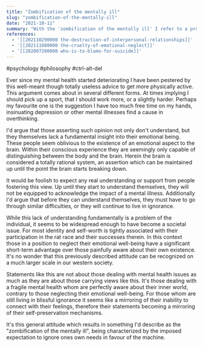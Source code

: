 ```yaml
---
title: "Zombification of the mentally ill"
slug: "zombification-of-the-mentally-ill"
date: "2021-10-11"
summary: "With the 'zombification of the mentally ill' I refer to a process where those dealing with mental health issues are muted due an underlying and unconscious fear one will eventually have to face their own trauma."
references: 
  - '[[202110290000 the-destruction-of-interpersonal-relationships]]'
  - '[[202111080000 the-cruelty-of-emotional-neglect]]'
  - '[[202007200000 who-is-to-blame-for-suicide]]'
---
```


#psychology #philosophy #ctrl-alt-del

Ever since my mental health started deteriorating I have been pestered by this well-meant though totally useless advice to get more physically active. This argument comes about in several different forms. At times implying I should pick up a sport, that I should work more, or a slightly harder. Perhaps my favourite one is the suggestion I have too much free time on my hands, insinuating depression or other mental illnesses find a cause in overthinking.

I'd argue that those asserting such opinion not only don't understand, but they themselves lack a fundamental insight into their emotional being. These people seem oblivious to the existence of an emotional aspect to the brain. Within their conscious experience they are seemingly only capable of distinguishing between the body and the brain. Herein the brain is considered a totally rational system, an assertion which can be maintained up until the point the brain starts breaking down.

It would be foolish to expect any real understanding or support from people fostering this view. Up until they start to understand themselves, they will not be equipped to acknowledge the impact of a mental illness. Additionally I'd argue that before they can understand themselves, they must have to go through similar difficulties, or they will continue to live in ignorance. 

While this lack of understanding fundamentally is a problem of the individual, it seems to be widespread enough to have become a societal issue. For most identity and self-worth is tightly associated with their participation in the rat race and their successes therein. In this context those in a position to neglect their emotional well-being have a significant short-term advantage over those painfully aware about their own existence. It's no wonder that this previously described attitude can be recognized on a much larger scale in our western society.

Statements like this are not about those dealing with mental health issues as much as they are about those carrying views like this. It's those dealing with a fragile mental health whom are perfectly aware about their inner world, contrary to those neglecting their emotional well-being. For those whom are still living in blissful ignorance it seems like a mirroring of their inability to connect with their feelings, therefore their statements becoming a mirroring of their self-preservation mechanisms.

It's this general attitude which results in something I'd describe as the "zombification of the mentally ill", being characterized by the imposed expectation to ignore ones own needs in favour of the machine.

